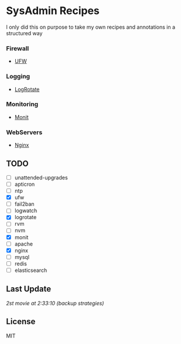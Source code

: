 # SysAdmin Recipes
I only did this on purpose to take my own recipes and annotations in a structured way

### Firewall
- [UFW](https://github.com/dhyegofernando/sysadmin-recipes/blob/master/ufw.md)

### Logging
- [LogRotate](https://github.com/dhyegofernando/sysadmin-recipes/blob/master/logrotate.md)

### Monitoring
- [Monit](https://github.com/dhyegofernando/sysadmin-recipes/blob/master/monit.md)

### WebServers
- [Nginx](https://github.com/dhyegofernando/sysadmin-recipes/blob/master/nginx.md)

## TODO
- [ ] unattended-upgrades
- [ ] apticron
- [ ] ntp
- [x] ufw
- [ ] fail2ban
- [ ] logwatch
- [x] logrotate
- [ ] rvm
- [ ] nvm
- [x] monit
- [ ] apache
- [x] nginx
- [ ] mysql
- [ ] redis
- [ ] elasticsearch

## Last Update
*2st movie at 2:33:10 (backup strategies)*

## License
MIT
